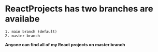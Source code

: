 # ReactProjects has two branches are availabe 
 ```
1. main branch (default)
2. master branch

```

**Anyone can find all of my React projects on master branch**
